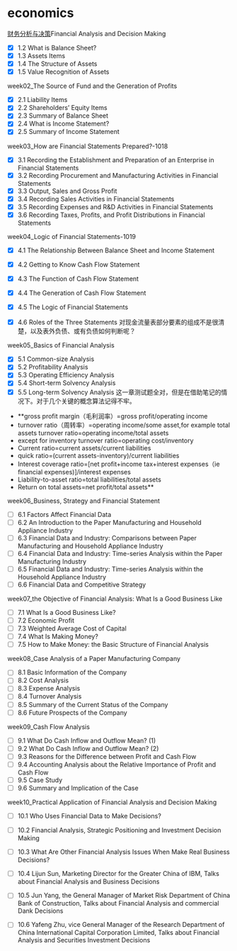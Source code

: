  # economics
[财务分析与决策](https://courses.edx.org/courses/course-v1:TsinghuaX+80512073x+1T2016/course/)Financial Analysis and Decision Making


- [x] 1.2 What is Balance Sheet?
- [x] 1.3 Assets Items
- [x] 1.4 The Structure of Assets
- [x] 1.5 Value Recognition of Assets

week02_The Source of Fund and the Generation of Profits

- [x] 2.1 Liability Items
- [x] 2.2 Shareholders’ Equity Items
- [x] 2.3 Summary of Balance Sheet
- [x] 2.4 What is Income Statement?
- [x] 2.5 Summary of Income Statement

week03_How are Financial Statements Prepared?-1018

- [x] 3.1 Recording the Establishment and Preparation of an Enterprise in Financial Statements
- [x] 3.2 Recording Procurement and Manufacturing Activities in Financial Statements
- [x] 3.3 Output, Sales and Gross Profit
- [x] 3.4 Recording Sales Activities in Financial Statements
- [x] 3.5 Recording Expenses and R&D Activities in Financial Statements
- [x] 3.6 Recording Taxes, Profits, and Profit Distributions in Financial Statements

week04_Logic of Financial Statements-1019

- [x] 4.1 The Relationship Between Balance Sheet and Income Statement
- [x] 4.2 Getting to Know Cash Flow Statement
- [x] 4.3 The Function of Cash Flow Statement
- [x] 4.4 The Generation of Cash Flow Statement
- [x] 4.5 The Logic of Financial Statements
- [x] 4.6 Roles of the Three Statements
对现金流量表部分要素的组成不是很清楚，以及表外负债、或有负债如何判断呢？


week05_Basics of Financial Analysis

- [x] 5.1 Common-size Analysis
- [x] 5.2 Profitability Analysis
- [x] 5.3 Operating Efficiency Analysis
- [x] 5.4 Short-term Solvency Analysis
- [x] 5.5 Long-term Solvency Analysis
这一章测试题全对，但是在借助笔记的情况下。对于几个关键的概念算法记得不牢。
* **gross profit margin（毛利润率）=gross profit/operating income
* turnover ratio（周转率）=operating income/some asset,for example total assets turnover ratio=operating income/total assets
* except for inventory turnover ratio=operating cost/inventory
* Current ratio=current assets/current liabilities
* quick ratio=(current assets-inventory)/current liabilities
* Interest coverage ratio=[net profit+income tax+interest expenses（ie financial expenses)]/interest expenses
* Liability-to-asset ratio=total liabilities/total assets
* Return on total assets=net profit/total assets**    

week06_Business, Strategy and Financial Statement

- [ ] 6.1 Factors Affect Financial Data
- [ ] 6.2 An Introduction to the Paper Manufacturing and Household Appliance Industry
- [ ] 6.3 Financial Data and Industry: Comparisons between Paper Manufacturing and Household Appliance Industry
- [ ] 6.4 Financial Data and Industry: Time-series Analysis within the Paper Manufacturing Industry
- [ ] 6.5 Financial Data and Industry: Time-series Analysis within the Household Appliance Industry
- [ ] 6.6 Financial Data and Competitive Strategy

week07_the Objective of Financial Analysis: What Is a Good Business Like

- [ ] 7.1 What Is a Good Business Like?
- [ ] 7.2 Economic Profit
- [ ] 7.3 Weighted Average Cost of Capital
- [ ] 7.4 What Is Making Money?
- [ ] 7.5 How to Make Money: the Basic Structure of Financial Analysis

week08_Case Analysis of a Paper Manufacturing Company

- [ ] 8.1 Basic Information of the Company
- [ ] 8.2 Cost Analysis
- [ ] 8.3 Expense Analysis
- [ ] 8.4 Turnover Analysis
- [ ] 8.5 Summary of the Current Status of the Company
- [ ] 8.6 Future Prospects of the Company

week09_Cash Flow Analysis

- [ ] 9.1 What Do Cash Inflow and Outflow Mean? (1)
- [ ] 9.2 What Do Cash Inflow and Outflow Mean? (2)
- [ ] 9.3 Reasons for the Difference between Profit and Cash Flow
- [ ] 9.4 Accounting Analysis about the Relative Importance of Profit and Cash Flow
- [ ] 9.5 Case Study
- [ ] 9.6 Summary and Implication of the Case

week10_Practical Application of Financial Analysis and Decision Making

- [ ] 10.1 Who Uses Financial Data to Make Decisions?
- [ ] 10.2 Financial Analysis, Strategic Positioning and Investment Decision Making
- [ ] 10.3 What Are Other Financial Analysis Issues When Make Real Business Decisions?
- [ ] 10.4 Lijun Sun, Marketing Director for the Greater China of IBM, Talks about Financial Analysis and Business Decisions
- [ ] 10.5 Jun Yang, the General Manager of Market Risk Department of China Bank of Construction, Talks about Financial Analysis and commercial Dank Decisions
- [ ] 10.6 Yafeng Zhu, vice General Manager of the Research Department of China International Capital Corporation Limited, Talks about Financial Analysis and Securities Investment Decisions

